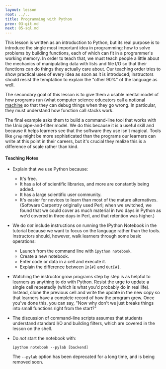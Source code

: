 ```yaml
---
layout: lesson
root: ../..
title: Programming with Python
prev: 03-git.md
next: 05-sql.md
---
```

This lesson is written as an introduction to Python,
but its real purpose is to introduce the single most important idea in programming:
how to solve problems by building functions,
each of which can fit in a programmer's working memory.
In order to teach that,
we must teach people a little about
the mechanics of manipulating data with lists and file I/O
so that their functions can do things they actually care about.
Our teaching order tries to show practical uses of every idea as soon as it is introduced;
instructors should resist the temptation to explain
the "other 90%" of the language
as well.

The secondary goal of this lesson is to give them a usable mental model of how programs run
(what computer science educators call a [notional machine](../../gloss.html#notional-machine)
so that they can debug things when they go wrong.
In particular,
they must understand how function call stacks work.

The final example asks them to build a command-line tool
that works with the Unix pipe-and-filter model.
We do this because it is a useful skill
and because it helps learners see that the software they use isn't magical.
Tools like `grep` might be more sophisticated than
the programs our learners can write at this point in their careers,
but it's crucial they realize this is a difference of scale rather than kind.

#### Teaching Notes

*   Explain that we use Python because:
    *   It's free.
    *   It has a lot of scientific libraries, and more are constantly being added.
    *   It has a large scientific user community.
    *   It's easier for novices to learn than most of the mature alternatives.
        (Software Carpentry originally used Perl;
        when we switched,
        we found that we could cover as much material in two days in Python
        as we'd covered in three days in Perl,
        and that retention was higher.)

*   We do *not* include instructions on running the IPython Notebook in the tutorial
    because we want to focus on the language rather than the tools.
    Instructors should, however, walk learners through some basic operations:
    *   Launch from the command line with `ipython notebook`.
    *   Create a new notebook.
    *   Enter code or data in a cell and execute it.
    *   Explain the difference between `In[#]` and `Out[#]`.

*   Watching the instructor grow programs step by step
    is as helpful to learners as anything to do with Python.
    Resist the urge to update a single cell repeatedly
    (which is what you'd probably do in real life).
    Instead,
    clone the previous cell and write the update in the new copy
    so that learners have a complete record of how the program grew.
    Once you've done this,
    you can say,
    "Now why don't we just breaks things into small functions right from the start?"

*   The discussion of command-line scripts
    assumes that students understand standard I/O and building filters,
    which are covered in the lesson on the shell.

*   Do *not* start the notebook with:

    ~~~
    ipython notebook --pylab [backend]
    ~~~

    The `--pylab` option has been deprecated for a long time,
    and is being removed soon.
